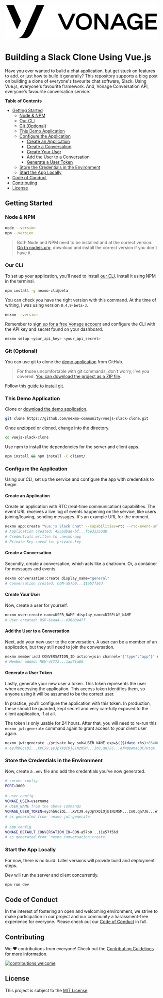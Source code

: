 ![Vonage][logo]

# Building a Slack Clone Using Vue.js

Have you ever wanted to build a chat application, but get stuck on features to add, or just how to build it generally? This repository supports a blog post on building a clone of everyone's favourite chat software, Slack. Using Vue.js, everyone's favourite framework. And, Vonage Conversation API, everyone's favourite conversation service.

**Table of Contents**

- [Getting Started](#getting-started)
  - [Node & NPM](#node--npm)
  - [Our CLI](#our-cli)
  - [Git (Optional)](#git-optional)
  - [This Demo Application](#this-demo-application)
  - [Configure the Application](#configure-the-application)
    - [Create an Application](#create-an-application)
    - [Create a Conversation](#create-a-conversation)
    - [Create Your User](#create-your-user)
    - [Add the User to a Conversation](#add-the-user-to-a-conversation)
    - [Generate a User Token](#generate-a-user-token)
  - [Store the Credentials in the Environment](#store-the-credentials-in-the-environment)
  - [Start the App Locally](#start-the-app-locally)
- [Code of Conduct](#code-of-conduct)
- [Contributing](#contributing)
- [License](#license)

## Getting Started

### Node & NPM

```bash
node --version
npm --version
```

> Both Node and NPM need to be installed and at the correct version. [Go to nodejs.org](https://nodejs.org/), download and install the correct version if you don't have it.

### Our CLI

To set up your application, you'll need to install [our CLI](https://www.npmjs.com/package/nexmo-cli). Install it using NPM in the terminal.

```bash
npm install -g nexmo-cli@beta
```

You can check you have the right version with this command. At the time of writing, I was using version `0.4.9-beta-3`.

```bash
nexmo --version
```

Remember to [sign up for a free Vonage account](https://dashboard.nexmo.com/sign-up) and configure the CLI with the API key and secret found on your dashboard.

```bash
nexmo setup <your_api_key> <your_api_secret>
```

### Git (Optional)

You can use git to clone the [demo application](https://github.com/nexmo-community/vuejs-slack-clone) from GitHub.

> For those uncomfortable with git commands, don't worry, I've you covered. [You can download the project as a ZIP file](https://github.com/nexmo-community/vuejs-slack-clone/archive/master.zip).

Follow this [guide to install git](https://git-scm.com/book/en/v2/Getting-Started-Installing-Git).

### This Demo Application

Clone or [download the demo application](https://github.com/nexmo-community/vuejs-slack-clone/archive/master.zip).

```bash
git clone https://github.com/nexmo-community/vuejs-slack-clone.git
```

Once unzipped or cloned, change into the directory.

```bash
cd vuejs-slack-clone
```

Use npm to install the dependencies for the server and client apps.

```bash
npm install && npm install -C client/
```

### Configure the Application

Using our CLI, set up the service and configure the app with credentials to begin.

#### Create an Application

Create an application with RTC (real-time communication) capabilities. The event URL receives a live log of events happening on the service, like users joining/leaving, sending messages. It's an example URL for the moment.

```bash
nexmo app:create "Vue.js Slack Chat" --capabilities=rtc --rtc-event-url=http://example.com --keyfile=private.key
# Application created: 4556dbae-bf...f6e33350d8
# Credentials written to .nexmo-app
# Private Key saved to: private.key
```

#### Create a Conversation

Secondly, create a conversation, which acts like a chatroom. Or, a container for messages and events.

```bash
nexmo conversation:create display_name="general"
# Conversation created: CON-a57b0...11e57f56d
```

#### Create Your User

Now, create a user for yourself.

```bash
nexmo user:create name=USER_NAME display_name=DISPLAY_NAME
# User created: USR-6eaa4...e36b8a47f
```

#### Add the User to a Conversation

Next, add your new user to the conversation. A user can be a member of an application, but they still need to join the conversation.

```bash
nexmo member:add CONVERSATION_ID action=join channel='{"type":"app"}' user_id=USER_ID
# Member added: MEM-df772...1ad7fa06
```

#### Generate a User Token

Lastly, generate your new user a token. This token represents the user when accessing the application. This access token identifies them, so anyone using it will be assumed to be the correct user.

In practice, you'll configure the application with this token. In production, these should be guarded, kept secret and very carefully exposed to the client application, if at all.

The token is only usable for 24 hours. After that, you will need to re-run this `nexmo jwt:generate` command again to grant access to your client user again.

```bash
nexmo jwt:generate ./private.key sub=USER_NAME exp=$(($(date +%s)+86400)) acl='{"paths":{"/*/users/**":{},"/*/conversations/**":{},"/*/sessions/**":{},"/*/devices/**":{},"/*/image/**":{},"/*/media/**":{},"/*/applications/**":{},"/*/push/**":{},"/*/knocking/**":{}}}' application_id=APPLICATION_ID
# eyJhbGciOi...XVCJ9.eyJpYXQiOjE1NzM5M...In0.qn7J6...efWBpemaCDC7HtqA
```

### Store the Credentials in the Environment

Now, create a `.env` file and add the credentials you've now generated.

```bash
# server config
PORT=3000

# user config
VONAGE_USER=username
# USER_NAME from the above commands
VONAGE_USER_TOKEN=eyJhbGciOi...XVCJ9.eyJpYXQiOjE1NzM5M...In0.qn7J6...efWBpemaCDC7HtqA
# as generated from `nexmo jwt:generate`

# app config
VONAGE_DEFAULT_CONVERSATION_ID=CON-a57b0...11e57f56d
# as generated from `nexmo conversation:create`
```

### Start the App Locally

For now, there is no build. Later versions will provide build and deployment steps.

Dev will run the server and client concurrently.

```bash
npm run dev
```

## Code of Conduct

In the interest of fostering an open and welcoming environment, we strive to make participation in our project and our community a harassment-free experience for everyone. Please check out our [Code of Conduct][coc] in full.

## Contributing
We :heart: contributions from everyone! Check out the [Contributing Guidelines][contributing] for more information.

[![contributions welcome][contribadge]][issues]

## License

This project is subject to the [MIT License][license]

[logo]: vonage_logo.png "Vonage"
[contribadge]: https://img.shields.io/badge/contributions-welcome-brightgreen.svg?style=flat "Contributions Welcome"

[coc]: CODE_OF_CONDUCT.md "Code of Conduct"
[contributing]: CONTRIBUTING.md "Contributing"
[license]: LICENSE "MIT License"

[issues]: ./../../issues "Issues"
